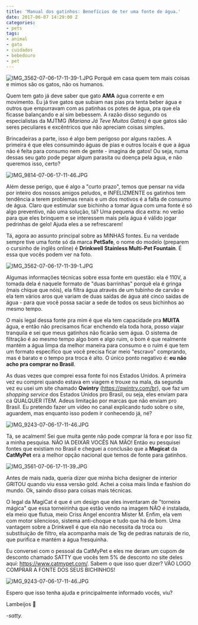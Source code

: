 ```yaml
---
title: 'Manual dos gatinhos: Benefícios de ter uma fonte de água.'
date: 2017-06-07 14:29:00 Z
categories:
- pets
tags:
- animal
- gato
- cuidados
- bebedouro
- pet
---
```


![IMG_3562-07-06-17-11-39-1.JPG](/uploads/IMG_3562-07-06-17-11-39-1.JPG)
Porquê em casa quem tem mais coisas e mimos são os gatos, não os humanos.

Quem tem gato já deve saber que gato **AMA** água corrente e em movimento. Eu já tive gatos que subiam nas pias pra tenta beber água e outros que empurravam com as patinhas os potes de água, pra que ela ficasse balançando e aí sim bebessem. A razão disso segundo os especialistas da MJTMG *(Mariana Já Teve Muitos Gatos)* é que gatos são seres peculiares e excêntricos que não apreciam coisas simples.

Brincadeiras a parte, isso é algo bem perigoso por alguns razões. A primeira é que eles consumindo águas de pias e outros locais é que a água não é feita para consumo nem de gente - imagina de gatos! Ou seja, numa dessas seu gato pode pegar algum parasita ou doença pela água, e não queremos isso, certo?

![IMG_9814-07-06-17-11-46.JPG](/uploads/IMG_9814-07-06-17-11-46.JPG)

Além desse perigo, que é algo a "curto prazo", temos que pensar na vida por inteiro dos nossos amigos peludos, e INFELIZMENTE os gatinhos tem tendência a terem problemas renais e um dos motivos é a falta de consumo de água. Claro que estimular sue bichinho a tomar água com uma fonte é só algo preventivo, não uma solução, tá? Uma pequena dica extra: no verão para que eles brinquem e se interessem mais pela água é válido jogar pedrinhas de gelo! Ajuda eles a se refrescarem!

Tá, agora ao assunto principal sobre as MINHAS fontes. Eu na verdade sempre tive uma fonte só da marca **PetSafe**, o nome do modelo (preparem o cursinho de inglês online) é **Drinkwell Stainless Multi-Pet Fountain**. É essa que vocês podem ver na foto. 

![IMG_3562-07-06-17-11-39-1.JPG](/uploads/IMG_3562-07-06-17-11-39-1.JPG)

Algumas informações técnicas sobre essa fonte em questão: ela é 110V, a tomada dela é naquele formato de "duas barrinhas" porquê ela é gringa (mais chique que nóis), ela filtra água através de um tubinho de carvão e ela tem vários aros que variam de duas saídas de água até cinco saídas de água - para que você possa saciar a sede de todos os seus bichinhos ao mesmo tempo.

O mais legal dessa fonte pra mim é que ela tem capacidade pra **MUITA** água, e então não precisamos ficar enchendo ela toda hora, posso viajar tranquila e sei que meus gatinhos não ficarão sem água. O sistema de filtração é ao mesmo tempo algo bom e algo ruim, o bom é que realmente mantém a água limpa da melhor maneira para consumo e o ruim é que tem um formato específico que você precisa ficar meio "escravo" comprando, mas é barato e o tempo pra troca é alto. O único ponto negativo é: **eu não acho pra comprar no Brasil**. 

As duas vezes que comprei essa fonte foi nos Estados Unidos. A primeira vez eu comprei quando estava em viagem e trouxe na mala, da segunda vez eu usei um site chamado **Qwintry** (https://qwintry.com/br), que faz um *shopping service* dos Estados Unidos pro Brasil, ou seja, eles enviam para cá QUALQUER ITEM. Adeus limitação por marcas que não enviam pro Brasil. Eu pretendo fazer um vídeo no canal explicando tudo sobre o site, aguardem, mas enquanto isso podem ir conhecendo já, né?

![IMG_9243-07-06-17-11-46.JPG](/uploads/IMG_9243-07-06-17-11-46.JPG)

Tá, se acalmem! Sei que muita gente não pode comprar lá fora e por isso fiz a minha pesquisa. NÃO IA DEIXAR VOCÊS NA MÃO! Então eu pesquisei fontes que existiam no Brasil e cheguei a conclusão que a **Magicat** da **CatMyPet** era a melhor opção nacional que temos de fonte para gatinhos.

![IMG_3561-07-06-17-11-39.JPG](/uploads/IMG_3561-07-06-17-11-39.JPG)

Antes de mais nada, queria dizer que minha bicha designer de interior GRITOU quando viu essa versão gold. Achei a coisa mais linda e fashion do mundo. Ok, saindo disso para coisas mais técnicas. 

O legal da MagiCat é que é um design que eles inventaram de "torneira mágica" que essa torneirinha que estão vendo na imagem NÃO é instalada, ela meio que flutua, meio Criss Angel encontra Mister M. Enfim, ela vem com motor silencioso, sistema anti-choque e tudo que há de bom. Uma vantagem sobre a Drinkwell é que ela não necessita da troca ou substituição de filtro, ela acompanha mais de 1kg de pedras naturais de rio, que purifica e mantém a água fresquinha.

Eu conversei com o pessoal da CatMyPet e eles me deram um cupom de desconto chamado SATTY que vocês tem 5% de desconto no site deles aqui: https://www.catmypet.com/. Sabem o que isso quer dizer? VÃO LOGO COMPRAR A FONTE DOS SEUS BICHINHOS!

![IMG_9243-07-06-17-11-46.JPG](/uploads/IMG_9243-07-06-17-11-46.JPG)

Espero que isso tenha ajuda e principalmente informado vocês, viu?

Lambeijos 💋

*-satty.*


